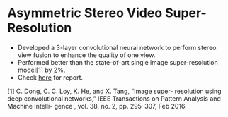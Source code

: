 # Asymmetric Stereo Video Super-Resolution
- Developed a 3-layer convolutional neural network to perform stereo view fusion to enhance the quality of one view.
- Performed better than the state-of-art single image super-resolution model[1] by 2%.
- Check [here](https://github.com/bwwyyy/Asymmetric-Stereo-Video-Super-Resolution/blob/master/paper.pdf) for report.

[1] C. Dong, C. C. Loy, K. He, and X. Tang, “Image super-
resolution using deep convolutional networks,”
IEEE
Transactions on Pattern Analysis and Machine Intelli-
gence
, vol. 38, no. 2, pp. 295–307, Feb 2016.
